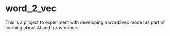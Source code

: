 # word_2_vec
This is a project to experiment with developing a word2vec model as part of learning about AI and transformers.
